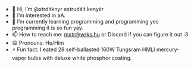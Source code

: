 - 👋 Hi, I’m @xtrdltknyr extrudált kenyér
- 👀 I’m interested in aA.
- 🌱 I’m currently learning programming and programming yes programming it is so fun yay.
- 📫 How to reach me: mxtr@wrks.hu or Discord if you can figure it out :3
- 😄 Pronouns: He/Him
- ⚡ Fun fact: I eated 28 self-ballasted 160W Tungsram HMLI mercury-vapor bulbs with deluxe white phosphor coating.
<!---
xtrdltknyr/xtrdltknyr is a ✨ special ✨ repository because its `README.md` (this file) appears on your GitHub profile.
You can click the Preview link to take a look at your changes.
--->
